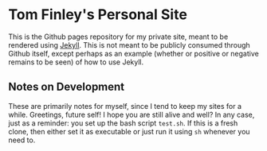 # Tom Finley's Personal Site

This is the Github pages repository for my private site, meant to be rendered
using [Jekyll](https://jekyllrb.com/). This is not meant to be publicly consumed
through Github itself, except perhaps as an example (whether or positive or
negative remains to be seen) of how to use Jekyll.

## Notes on Development

These are primarily notes for myself, since I tend to keep my sites for a while.
Greetings, future self! I hope you are still alive and well? In any case, just
as a reminder: you set up the bash script `test.sh`. If this is a fresh clone,
then either set it as executable or just run it using `sh` whenever you need to.

